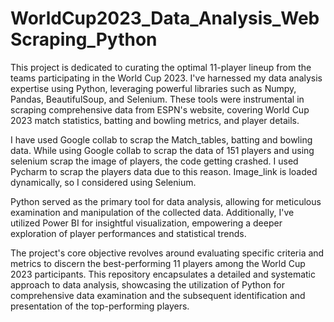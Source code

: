 # WorldCup2023_Data_Analysis_WebScraping_Python
This project is dedicated to curating the optimal 11-player lineup from the teams participating in the World Cup 2023. I've harnessed my data analysis expertise using Python, leveraging powerful libraries such as Numpy, Pandas, BeautifulSoup, and Selenium. These tools were instrumental in scraping comprehensive data from ESPN's website, covering World Cup 2023 match statistics, batting and bowling metrics, and player details.

I have used Google collab to scrap the Match_tables, batting and bowling data. While using Google collab to scrap the data of 151 players and using selenium scrap the image of players, the code getting crashed. I used Pycharm to scrap the players data due to this reason. Image_link is loaded dynamically, so I considered using Selenium.

Python served as the primary tool for data analysis, allowing for meticulous examination and manipulation of the collected data. Additionally, I've utilized Power BI for insightful visualization, empowering a deeper exploration of player performances and statistical trends.

The project's core objective revolves around evaluating specific criteria and metrics to discern the best-performing 11 players among the World Cup 2023 participants. This repository encapsulates a detailed and systematic approach to data analysis, showcasing the utilization of Python for comprehensive data examination and the subsequent identification and presentation of the top-performing players.
